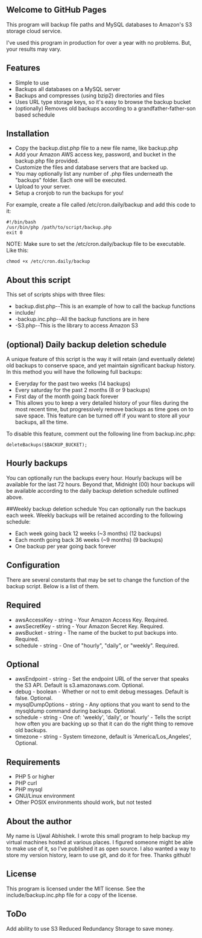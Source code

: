 ## Welcome to GitHub Pages

This program will backup file paths and MySQL databases to Amazon's S3 storage cloud service.

I've used this program in production for over a year with no problems. But, your results may vary.

## Features
- Simple to use
- Backups all databases on a MySQL server
- Backups and compresses (using bzip2) directories and files
- Uses URL type storage keys, so it's easy to browse the backup bucket
- (optionally) Removes old backups according to a grandfather-father-son based schedule

## Installation
- Copy the backup.dist.php file to a new file name, like backup.php
- Add your Amazon AWS access key, password, and bucket in the backup.php file provided.
- Customize the files and database servers that are backed up.
- You may optionally list any number of .php files underneath the "backups" folder. Each one will be executed.
- Upload to your server.
- Setup a cronjob to run the backups for you!

For example, create a file called /etc/cron.daily/backup and add this code to it:
```
#!/bin/bash
/usr/bin/php /path/to/script/backup.php    
exit 0
```
NOTE: Make sure to set the /etc/cron.daily/backup file to be executable. Like this:
```
chmod +x /etc/cron.daily/backup
```
## About this script
This set of scripts ships with three files:

- backup.dist.php--This is an example of how to call the backup functions
- include/
- -backup.inc.php--All the backup functions are in here
- -S3.php--This is the library to access Amazon S3
 
## (optional) Daily backup deletion schedule
A unique feature of this script is the way it will retain (and eventually delete) old backups to conserve space, and yet maintain significant backup history. In this method you will have the following full backups:

- Everyday for the past two weeks (14 backups)
- Every saturday for the past 2 months (8 or 9 backups)
- First day of the month going back forever
- This allows you to keep a very detailed history of your files during the most recent time, but progressively remove backups as time goes on to save space. This feature can be turned off if you want to store all your backups, all the time.

To disable this feature, comment out the following line from backup.inc.php:
```
deleteBackups($BACKUP_BUCKET);
```
## Hourly backups
You can optionally run the backups every hour. Hourly backups will be available for the last 72 hours. Beyond that, Midnight (00) hour backups will be available according to the daily backup deletion schedule outlined above.

##Weekly backup deletion schedule
You can optionally run the backups each week. Weekly backups will be retained according to the following schedule:

- Each week going back 12 weeks (~3 months) (12 backups)
- Each month going back 36 weeks (~9 months) (9 backups)
- One backup per year going back forever

## Configuration
There are several constants that may be set to change the function of the backup script. Below is a list of them.

## Required
- awsAccessKey - string - Your Amazon Access Key. Required.
- awsSecretKey - string - Your Amazon Secret Key. Required.
- awsBucket - string - The name of the bucket to put backups into. Required.
- schedule - string - One of "hourly", "daily", or "weekly". Required.
 
## Optional
- awsEndpoint - string - Set the endpoint URL of the server that speaks the S3 API. Default is s3.amazonaws.com. Optional.
- debug - boolean - Whether or not to emit debug messages. Default is false. Optional.
- mysqlDumpOptions - string - Any options that you want to send to the mysqldump command during backups. Optional.
- schedule - string - One of: 'weekly', 'daily', or 'hourly' - Tells the script how often you are backing up so that it can do the right thing to remove old backups.
- timezone - string - System timezone, default is 'America/Los_Angeles', Optional.
 
## Requirements
- PHP 5 or higher
- PHP curl
- PHP mysql
- GNU/Linux environment
- Other POSIX environments should work, but not tested
 
## About the author
My name is Ujwal Abhishek. I wrote this small program to help backup my virtual machines hosted at various places. I figured someone might be able to make use of it, so I've published it as open source. I also wanted a way to store my version history, learn to use git, and do it for free. Thanks github!

## License
This program is licensed under the MIT license. See the include/backup.inc.php file for a copy of the license.

## ToDo
Add ability to use S3 Reduced Redundancy Storage to save money.
